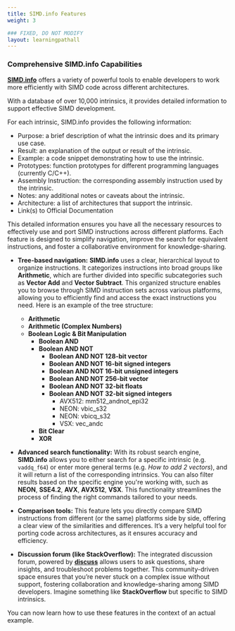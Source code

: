 ```yaml
---
title: SIMD.info Features
weight: 3

### FIXED, DO NOT MODIFY
layout: learningpathall
---
```


### Comprehensive SIMD.info Capabilities
**[SIMD.info](https://simd.info/)** offers a variety of powerful tools to enable developers to work more efficiently with SIMD code across different architectures. 

With a database of over 10,000 intrinsics, it provides detailed information to support effective SIMD development.

For each intrinsic, SIMD.info provides the following information:

* Purpose: a brief description of what the intrinsic does and its primary use case.
* Result: an explanation of the output or result of the intrinsic.
* Example: a code snippet demonstrating how to use the intrinsic.
* Prototypes: function prototypes for different programming languages (currently C/C++).
* Assembly Instruction: the corresponding assembly instruction used by the intrinsic.
* Notes: any additional notes or caveats about the intrinsic.
* Architecture: a list of architectures that support the intrinsic.
* Link(s) to Official Documentation

This detailed information ensures you have all the necessary resources to effectively use and port SIMD instructions across different platforms. Each feature is designed to simplify navigation, improve the search for equivalent instructions, and foster a collaborative environment for knowledge-sharing.

- **Tree-based navigation:** **SIMD.info** uses a clear, hierarchical layout to organize instructions. It categorizes instructions into broad groups like **Arithmetic**, which are further divided into specific subcategories such as **Vector Add** and **Vector Subtract**. This organized structure enables you to browse through SIMD instruction sets across various platforms, allowing you to efficiently find and access the exact instructions you need.
Here is an example of the tree structure:


    - **Arithmetic** 
    - **Arithmetic (Complex Numbers)** 
    - **Boolean Logic & Bit Manipulation** 
        - **Boolean AND** 
        - **Boolean AND NOT** 
            - **Boolean AND NOT 128-bit vector** 
            - **Boolean AND NOT 16-bit signed integers** 
            - **Boolean AND NOT 16-bit unsigned integers** 
            - **Boolean AND NOT 256-bit vector**
            - **Boolean AND NOT 32-bit floats** 
            - **Boolean AND NOT 32-bit signed integers** 
                - AVX512: mm512_andnot_epi32 
                - NEON: vbic_s32
                - NEON: vbicq_s32 
                - VSX: vec_andc 
        - **Bit Clear** 
        - **XOR**

- **Advanced search functionality:** With its robust search engine, **SIMD.info** allows you to either search for a specific intrinsic (e.g. `vaddq_f64`) or enter more general terms (e.g. *How to add 2 vectors*), and it will return a list of the corresponding intrinsics. You can also filter results based on the specific engine you're working with, such as **NEON**, **SSE4.2**, **AVX**, **AVX512**, **VSX**. This functionality streamlines the process of finding the right commands tailored to your needs.

- **Comparison tools:** This feature lets you directly compare SIMD instructions from different (or the same) platforms side by side, offering a clear view of the similarities and differences. It’s a very helpful tool for porting code across architectures, as it ensures accuracy and efficiency.

- **Discussion forum (like StackOverflow):** The integrated discussion forum, powered by **[discuss](https://disqus.com/)** allows users to ask questions, share insights, and troubleshoot problems together. This community-driven space ensures that you’re never stuck on a complex issue without support, fostering collaboration and knowledge-sharing among SIMD developers. Imagine something like **StackOverflow** but specific to SIMD intrinsics.

You can now learn how to use these features in the context of an actual example.
